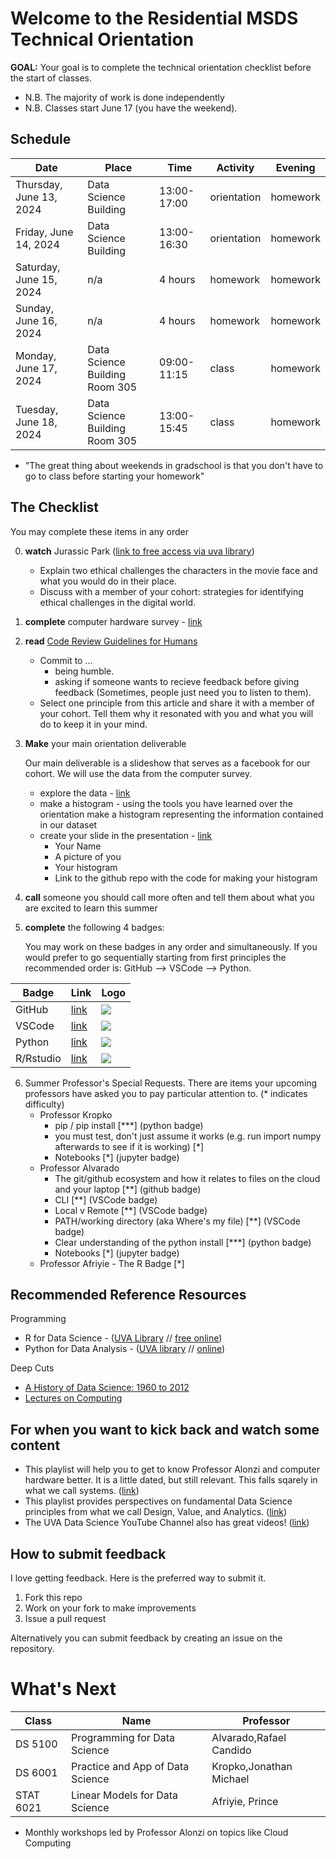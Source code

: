 # Welcome to the Residential MSDS Technical Orientation

**GOAL:** Your goal is to complete the technical orientation checklist before the start of classes.

* N.B. The majority of work is done independently
* N.B. Classes start June 17 (you have the weekend).

## Schedule
| Date | Place | Time | Activity | Evening |
|----------------------|----------|---------------|-|-|
| Thursday, June 13, 2024 | Data Science Building | 13:00-17:00 | orientation | homework | 
| Friday, June 14, 2024 | Data Science Building | 13:00-16:30 | orientation | homework |
| Saturday, June 15, 2024 | n/a | 4 hours | homework | homework |
| Sunday, June 16, 2024 | n/a | 4 hours | homework | homework |
| Monday, June 17, 2024 | Data Science Building Room 305 | 09:00-11:15 | class | homework |
| Tuesday, June 18, 2024 | Data Science Building Room 305 | 13:00-15:45 | class | homework |

* "The great thing about weekends in gradschool is that you don't have to go to class before starting your homework"

## The Checklist
You may complete these items in any order

0. **watch** Jurassic Park ([link to free access via uva library](https://digitalcampus-swankmp-net.proxy1.library.virginia.edu/uva296909/play/bafece83e07de665?referrer=marc))

    * Explain two ethical challenges the characters in the movie face and what you would do in their place.
    * Discuss with a member of your cohort: strategies for identifying ethical challenges in the digital world.

1. **complete** computer hardware survey - [link](https://forms.gle/z5abzLzQNCfxoTPY7)
    
2. **read** [Code Review Guidelines for Humans](https://phauer.com/2018/code-review-guidelines/)

    * Commit to ...
      * being humble.
      * asking if someone wants to recieve feedback before giving feedback (Sometimes, people just need you to listen to them).
    * Select one principle from this article and share it with a member of your cohort. Tell them why it resonated with you and what you will do to keep it in your mind.

3. **Make** your main orientation deliverable

   Our main deliverable is a slideshow that serves as a facebook for our cohort. We will use the data from the computer survey.
   
    * explore the data - [link](https://myuva-my.sharepoint.com/:x:/g/personal/lpa2a_virginia_edu/EaYgPuweO6ZEp-_ZCOWog_UBKtd5dbV6BP46WCtzbxQTpw?e=NrqFd6)
    * make a histogram - using the tools you have learned over the orientation make a histogram representing the information contained in our dataset 
    * create your slide in the presentation - [link](https://myuva-my.sharepoint.com/:p:/g/personal/lpa2a_virginia_edu/EdRujYxJ1zdBhbB4UI9K7kgBy9Lwpyo6rBhPUnW6AN4hCA?e=bLChpY)
       * Your Name
       * A picture of you
       * Your histogram
       * Link to the github repo with the code for making your histogram

7. **call** someone you should call more often and tell them about what you are excited to learn this summer

8. **complete** the following 4 badges:

   You may work on these badges in any order and simultaneously. If you would prefer to go sequentially starting from first principles the recommended order is: GitHub --> VSCode --> Python.

| Badge | Link | Logo |
|-------|------|------|
| GitHub|[link](https://github.com/UVADS/orientation-technical/blob/main/badges/github.md)| ![](https://github.com/UVADS/orientation-technical/blob/main/content/images/github-badge.png)|
|VSCode|  [link](https://github.com/UVADS/orientation-technical/blob/main/badges/vscode.md) | ![](https://github.com/UVADS/orientation-technical/blob/main/content/images/vscode-badge.png)|
|Python | [link](https://github.com/UVADS/orientation-technical/blob/main/badges/python.md) | ![](https://github.com/UVADS/orientation-technical/blob/main/content/images/python-badge.png)|
|R/Rstudio|  [link](https://github.com/UVADS/orientation-technical/blob/main/badges/RStudio.md) | ![](https://github.com/UVADS/orientation-technical/blob/main/content/images/rstudio-token.png)|


6. Summer Professor's Special Requests. There are items your upcoming professors have asked you to pay particular attention to. (* indicates difficulty)
   * Professor Kropko
      * pip / pip install [***] (python badge)
      * you must test, don't just assume it works (e.g. run import numpy afterwards to see if it is working) [*]
      * Notebooks [*] (jupyter badge)
   * Professor Alvarado
      * The git/github ecosystem and how it relates to files on the cloud and your laptop [**] (github badge)
      * CLI [**] (VSCode badge)
      * Local v Remote [**] (VSCode badge)
      * PATH/working directory (aka Where's my file) [**] (VSCode badge)
      * Clear understanding of the python install [***] (python badge)
      * Notebooks [*] (jupyter badge)
   * Professor Afriyie - The R Badge [*]

## Recommended Reference Resources
Programming
* R for Data Science - ([UVA Library](https://learning.oreilly.com/library/view/r-for-data/9781491910382/?ar) // [free online](https://r4ds.hadley.nz/))
* Python for Data Analysis - ([UVA library](https://learning.oreilly.com/library/view/python-for-data/9781491957653/?ar) // [online](https://wesmckinney.com/pages/book.html))

Deep Cuts
* [A History of Data Science: 1960 to 2012](https://arxiv.org/abs/2311.03292)
* [Lectures on Computing](http://galileo.phys.virginia.edu/compfac/courses/)

## For when you want to kick back and watch some content
* This playlist will help you to get to know Professor Alonzi and computer hardware better. It is a little dated, but still relevant. This falls sqarely in what we call systems. ([link](https://www.youtube.com/watch_videos?video_ids=X1ZfpZ3HSwI,WU4t3PHhfks,BRu1qMgSy0g,1Iop9dgnY-M,KK4OKZzkLBA,Ry1QMUyq9lA,Dg8_gTOdnlY,sNb0t9AVd5s,n0TUIQbOi7A,k9hm8S4iCdQ))
* This playlist provides perspectives on fundamental Data Science principles from what we call Design, Value, and Analytics. ([link](https://www.youtube.com/watch_videos?video_ids=Sm5xF-UYgdg,UG_X_7g63rY,IYRhCZ0vvFQ,PFDu9oVAE-g,18MZmVDv7uo,jG7vhMMXagQ,sFIDCtRX_-o,HZGCoVF3YvM))
* The UVA Data Science YouTube Channel also has great videos! ([link](https://www.youtube.com/watch?v=m0t9SVI4We4))


## How to submit feedback
I love getting feedback. Here is the preferred way to submit it.
1. Fork this repo
2. Work on your fork to make improvements
3. Issue a pull request

Alternatively you can submit feedback by creating an issue on the repository.

# What's Next
| Class | Name  | Professor |
|-------|-------|-----------|
| DS 5100   |Programming for Data Science     | Alvarado,Rafael Candido | first 4 weeks
| DS 6001   |Practice and App of Data Science | Kropko,Jonathan Michael | full 8 weeks
| STAT 6021 |Linear Models for Data Science   | Afriyie, Prince         | second 4 weeks

* Monthly workshops led by Professor Alonzi on topics like Cloud Computing
